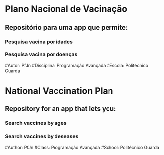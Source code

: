 # Plano Nacional de Vacinação

## Repositório para uma app que permite:
  ### Pesquisa vacina por idades
  ### Pesquisa vacina por doenças

#Autor: PfJn
#Disciplina: Programação Avançada
#Escola: Politécnico Guarda

# National Vaccination Plan

## Repository for an app that lets you:
  ### Search vaccines by ages
  ### Search vaccines by deseases

#Author: PfJn
#Class: Programação Avançada
#School: Politécnico Guarda
